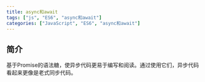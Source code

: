 ```yaml
---
title: async和await
tags: ["js", "ES6", "async和await"]
categories: ["JavaScript", "ES6", "async和await"]
---
```


<!--more-->

## 简介

基于Promise的语法糖，使异步代码更易于编写和阅读。通过使用它们，异步代码看起来更像是老式同步代码。

